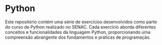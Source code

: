 
# Python 

Este repositório contém uma série de exercícios desenvolvidos como parte do curso de Python realizado no SENAC. Cada exercício aborda diferentes conceitos e funcionalidades da linguagem Python, proporcionando uma compreensão abrangente dos fundamentos e práticas de programação.

